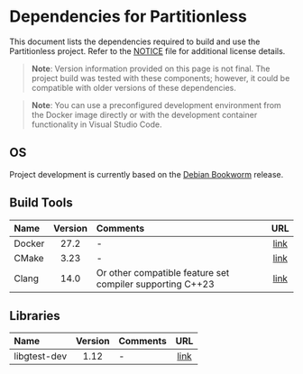 # Dependencies for Partitionless

This document lists the dependencies required to build and use the Partitionless project.
Refer to the [NOTICE](./NOTICE) file for additional license details.

> **Note**: Version information provided on this page is not final. The project build was tested with these components; however, it could be compatible with older versions of these dependencies.

> **Note**: You can use a preconfigured development environment from the Docker image directly or with the development container functionality in Visual Studio Code.

## OS

Project development is currently based on the [Debian Bookworm](https://www.debian.org/releases/bookworm/) release.

## Build Tools

|Name|Version|Comments|URL|
|:-|:-:|:-|:-:|
|Docker|27.2|-|[link](https://docs.docker.com/engine/)|
|CMake|3.23|-|[link](https://cmake.org)|
|Clang|14.0|Or other compatible feature set compiler supporting C++23|[link](https://clang.llvm.org)|

## Libraries

|Name|Version|Comments|URL|
|:-|:-:|:-|:-:|
|libgtest-dev|1.12|-|[link](https://google.github.io/googletest/)|
